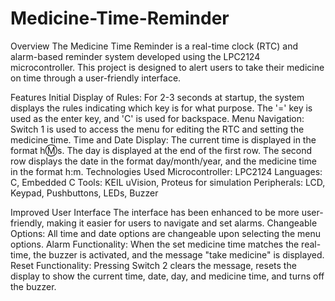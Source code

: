 # Medicine-Time-Reminder
Overview
The Medicine Time Reminder is a real-time clock (RTC) and alarm-based reminder system developed using the LPC2124 microcontroller. This project is designed to alert users to take their medicine on time through a user-friendly interface.

Features
Initial Display of Rules: For 2-3 seconds at startup, the system displays the rules indicating which key is for what purpose. The '=' key is used as the enter key, and 'C' is used for backspace.
Menu Navigation: Switch 1 is used to access the menu for editing the RTC and setting the medicine time.
Time and Date Display: The current time is displayed in the format h:m:s. The day is displayed at the end of the first row. The second row displays the date in the format day/month/year, and the medicine time in the format h:m.
Technologies Used
Microcontroller: LPC2124
Languages: C, Embedded C
Tools: KEIL uVision, Proteus for simulation
Peripherals: LCD, Keypad, Pushbuttons, LEDs, Buzzer

Improved User Interface
The interface has been enhanced to be more user-friendly, making it easier for users to navigate and set alarms.
Changeable Options: All time and date options are changeable upon selecting the menu options.
Alarm Functionality: When the set medicine time matches the real-time, the buzzer is activated, and the message "take medicine" is displayed.
Reset Functionality: Pressing Switch 2 clears the message, resets the display to show the current time, date, day, and medicine time, and turns off the buzzer.
